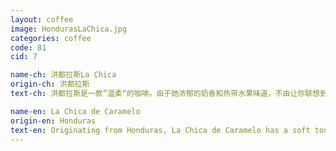 ```yaml
---
layout: coffee
image: HondurasLaChica.jpg
categories: coffee
code: 81
cid: 7 

name-ch: 洪都拉斯La Chica
origin-ch: 洪都拉斯
text-ch: 洪都拉斯是一款”温柔“的咖啡。由于她浓郁的奶香和热带水果味道，不由让你联想到一款热带风情的鸡尾酒。我们对于这款豆子的烘焙程度选择是中度，这样更加保留了她热带感觉的香味。

name-en: La Chica de Caramelo
origin-en: Honduras
text-en: Originating from Honduras, La Chica de Caramelo has a soft touch to your palate. Her balanced body flirts with hints of milk chocolate and tropical fruit. When roasted at a medium level, her caramel aroma ignites your senses. With a Q score of 81, she will leave you feeling satisfied.
---
```

